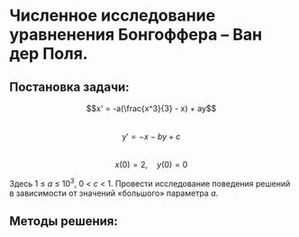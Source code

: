 # Численное исследование уравненения Бонгоффера – Ван дер Поля.

## Постановка задачи:

$$x' = -a(\frac{x^3}{3} - x) + ay$$\
$$y' = -x - by + c$$\
$$x(0) = 2,\quad y(0) = 0$$

Здесь 1 $\leq$ _a_ $\leq$ $10^3$, 0 < _c_ < 1.
Провести исследование поведения решений в зависимости от значений «большого» параметра _a_.

## Методы решения:
